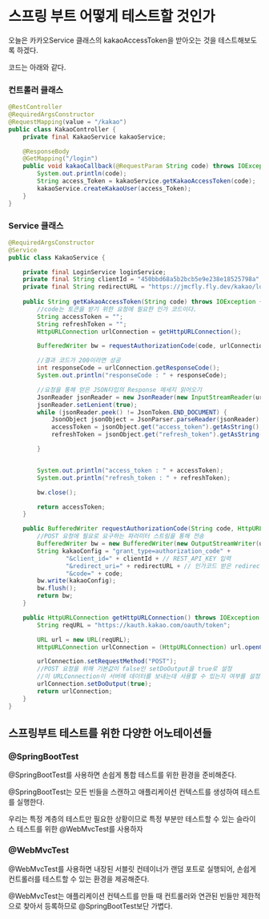 # 스프링 부트 어떻게 테스트할 것인가

오늘은 카카오Service 클래스의 kakaoAccessToken을 받아오는 것을 테스트해보도록 하겠다.

코드는 아래와 같다.

### 컨트롤러 클래스
```java
@RestController
@RequiredArgsConstructor
@RequestMapping(value = "/kakao")
public class KakaoController {
    private final KakaoService kakaoService;

    @ResponseBody
    @GetMapping("/login")
    public void kakaoCallback(@RequestParam String code) throws IOException {
        System.out.println(code);
        String access_Token = kakaoService.getKakaoAccessToken(code);
        kakaoService.createKakaoUser(access_Token);
    }
}
```
### Service 클래스
```java
@RequiredArgsConstructor
@Service
public class KakaoService {

    private final LoginService loginService;
    private final String clientId = "450bbd68a5b2bcb5e9e238e18525798a";
    private final String redirectURL = "https://jmcfly.fly.dev/kakao/login";
    
    public String getKakaoAccessToken(String code) throws IOException {
        //code는 토큰을 받기 위한 요청에 필요한 인가 코드이다.
        String accessToken = "";
        String refreshToken = "";
        HttpURLConnection urlConnection = getHttpURLConnection();

        BufferedWriter bw = requestAuthorizationCode(code, urlConnection);

        //결과 코드가 200이라면 성공
        int responseCode = urlConnection.getResponseCode();
        System.out.println("responseCode : " + responseCode);

        //요청을 통해 얻은 JSON타입의 Response 메세지 읽어오기
        JsonReader jsonReader = new JsonReader(new InputStreamReader(urlConnection.getInputStream()));
        jsonReader.setLenient(true);
        while (jsonReader.peek() != JsonToken.END_DOCUMENT) {
            JsonObject jsonObject = JsonParser.parseReader(jsonReader).getAsJsonObject();
            accessToken = jsonObject.get("access_token").getAsString();
            refreshToken = jsonObject.get("refresh_token").getAsString();

        }


        System.out.println("access_token : " + accessToken);
        System.out.println("refresh_token : " + refreshToken);

        bw.close();

        return accessToken;
    }

    public BufferedWriter requestAuthorizationCode(String code, HttpURLConnection urlConnection) throws IOException {
        //POST 요청에 필요로 요구하는 파라미터 스트림을 통해 전송
        BufferedWriter bw = new BufferedWriter(new OutputStreamWriter(urlConnection.getOutputStream()));
        String kakaoConfig = "grant_type=authorization_code" +
                "&client_id=" + clientId + // REST_API_KEY 입력
                "&redirect_uri=" + redirectURL + // 인가코드 받은 redirect_uri 입력
                "&code=" + code;
        bw.write(kakaoConfig);
        bw.flush();
        return bw;
    }

    public HttpURLConnection getHttpURLConnection() throws IOException {
        String reqURL = "https://kauth.kakao.com/oauth/token";

        URL url = new URL(reqURL);
        HttpURLConnection urlConnection = (HttpURLConnection) url.openConnection();

        urlConnection.setRequestMethod("POST");
        //POST 요청을 위해 기본값이 false인 setDoOutput을 true로 설정
        //이 URLConnection이 서버에 데이터를 보내는데 사용할 수 있는지 여부를 설정
        urlConnection.setDoOutput(true);
        return urlConnection;
    }
}
```
## 스프링부트 테스트를 위한 다양한 어노테이션들

### @SpringBootTest

@SpringBootTest를 사용하면 손쉽게 통합 테스트를 위한 환경을 준비해준다.

@SpringBootTest는 모든 빈들을 스캔하고 애플리케이션 컨텍스트를 생성하여 테스트를 실행한다.

우리는 특정 계층의 테스트만 필요한 상황이므로 특정 부분만 테스트할 수 있는 슬라이스 테스트를 위한
@WebMvcTest를 사용하자

### @WebMvcTest
@WebMvcTest를 사용하면 내장된 서블릿 컨테이너가 랜덤 포트로 실행되어, 
손쉽게 컨트롤러를 테스트할 수 있는 환경을 제공해준다.

@WebMvcTest는 애플리케이션 컨텍스트를 만들 때 컨트롤러와 연관된 빈들만
제한적으로 찾아서 등록하므로 @SpringBootTest보단 가볍다.
























